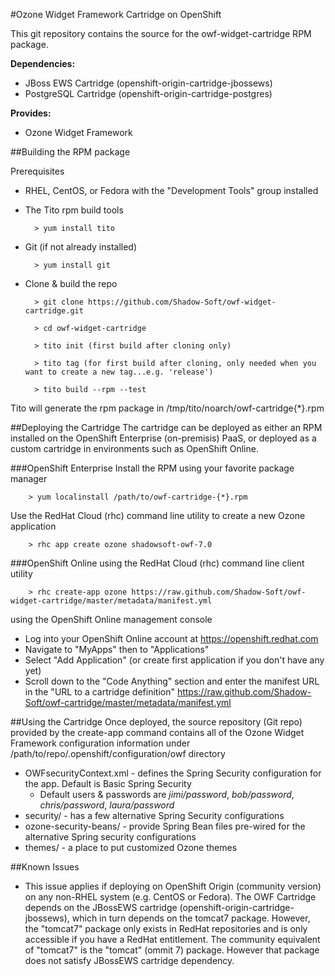 #Ozone Widget Framework Cartridge on OpenShift


This git repository contains the source for the owf-widget-cartridge RPM package.

**Dependencies:**
* JBoss EWS Cartridge (openshift-origin-cartridge-jbossews)
* PostgreSQL Cartridge (openshift-origin-cartridge-postgres)

**Provides:**
 * Ozone Widget Framework

##Building the RPM package

Prerequisites

* RHEL, CentOS, or Fedora with the "Development Tools" group installed

* The Tito rpm build tools

        > yum install tito

* Git (if not already installed)

        > yum install git

* Clone & build the repo

        > git clone https://github.com/Shadow-Soft/owf-widget-cartridge.git

        > cd owf-widget-cartridge

        > tito init (first build after cloning only)

        > tito tag (for first build after cloning, only needed when you want to create a new tag...e.g. 'release')

        > tito build --rpm --test

Tito will generate the rpm package in /tmp/tito/noarch/owf-cartridge{*}.rpm

##Deploying the Cartridge
The cartridge can be deployed as either an RPM installed on the OpenShift Enterprise (on-premisis) PaaS, or deployed as a custom cartridge in environments such as OpenShift Online.

###OpenShift Enterprise
Install the RPM using your favorite package manager

        > yum localinstall /path/to/owf-cartridge-{*}.rpm
        
Use the RedHat Cloud (rhc) command line utility to create a new Ozone application

        > rhc app create ozone shadowsoft-owf-7.0

###OpenShift Online
using the RedHat Cloud (rhc) command line client utility

        > rhc create-app ozone https://raw.github.com/Shadow-Soft/owf-widget-cartridge/master/metadata/manifest.yml
        
using the OpenShift Online management console
* Log into your OpenShift Online account at https://openshift.redhat.com
* Navigate to "MyApps" then to "Applications"
* Select "Add Application" (or create first application if you don't have any yet)
* Scroll down to the "Code Anything" section and enter the manifest URL in the "URL to a cartridge definition"
  https://raw.github.com/Shadow-Soft/owf-cartridge/master/metadata/manifest.yml

##Using the Cartridge
Once deployed, the source repository (Git repo) provided by the create-app command contains all of the Ozone Widget Framework configuration information under /path/to/repo/.openshift/configuration/owf directory
* OWFsecurityContext.xml - defines the Spring Security configuration for the app.  Default is Basic Spring Security
    * Default users & passwords are *jimi/password*, *bob/password*, *chris/password*, *laura/password*
* security/ - has a few alternative Spring Security configurations
* ozone-security-beans/ - provide Spring Bean files pre-wired for the alternative Spring security configurations
* themes/ - a place to put customized Ozone themes


##Known Issues
* This issue applies if deploying on OpenShift Origin (community version) on any non-RHEL system (e.g. CentOS or Fedora).  The OWF Cartridge depends on the JBossEWS cartridge (openshift-origin-cartridge-jbossews), which in turn depends on the tomcat7 package.  However, the "tomcat7" package only exists in RedHat repositories and is only accessible if you have a RedHat entitlement.  The community equivalent of "tomcat7" is the "tomcat" (ommit 7) package.  However that package does not satisfy JBossEWS cartridge dependency.
